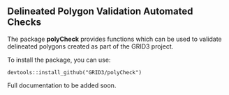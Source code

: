 ## Delineated Polygon Validation Automated Checks

The package **polyCheck** provides functions which can be used to validate delineated polygons created as part of the GRID3 project.

To install the package, you can use:

```
devtools::install_github("GRID3/polyCheck")
```

Full documentation to be added soon.

